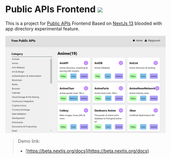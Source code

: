 <h1>
  Public APIs Frontend
  <img src="https://github.com/MR-Addict/public-apis-frontend/actions/workflows/docker.yml/badge.svg?branch=main"/>
</h1>

This is a project for [Public APIs](https://github.com/public-apis/public-apis) Frontend Based on [NextJs 13](https://beta.nextjs.org/docs) blooded with app directory experimental feature.

![Preview](images/preview.png)

> Demo link:
>
> - [https://beta.nextjs.org/docs](https://beta.nextjs.org/docs)

